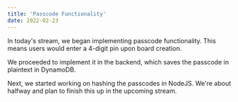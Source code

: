 ```yaml
---
title: 'Passcode Functionality'
date: 2022-02-23
---
```


In today's stream, we began implementing passcode functionality. This means users would enter a 4-digit pin upon board creation.

We proceeded to implement it in the backend, which saves the passcode in plaintext in DynamoDB.

Next, we started working on hashing the passcodes in NodeJS. We're about halfway and plan to finish this up in the upcoming stream.


